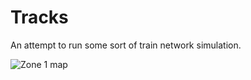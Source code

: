 Tracks
======

An attempt to run some sort of train network simulation.

![Zone 1 map](http://jadex.org/wp-content/uploads/2015/03/zone1.svg)
